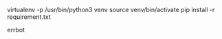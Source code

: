 
virtualenv -p /usr/bin/python3 venv
source venv/bin/activate
pip install -r requirement.txt

errbot
